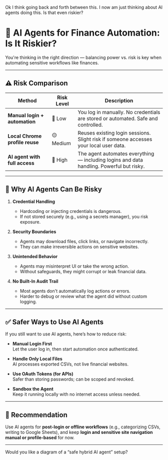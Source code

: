 Ok I think going back and forth between this. I now am just thinking about AI agents doing this. Is that even riskier?

# 🤖 AI Agents for Finance Automation: Is It Riskier?

You're thinking in the right direction — balancing power vs. risk is key when automating sensitive workflows like finances.

---

## ⚠️ Risk Comparison

| Method                          | Risk Level | Description |
|---------------------------------|------------|-------------|
| **Manual login + automation**   | 🔐 Low      | You log in manually. No credentials are stored or automated. Safe and controlled. |
| **Local Chrome profile reuse**  | 🟡 Medium   | Reuses existing login sessions. Slight risk if someone accesses your local user data. |
| **AI agent with full access**   | 🔴 High     | The agent automates everything — including logins and data handling. Powerful but risky. |

---

## 🚨 Why AI Agents Can Be Risky

1. **Credential Handling**  
   - Hardcoding or injecting credentials is dangerous.
   - If not stored securely (e.g., using a secrets manager), you risk exposure.

2. **Security Boundaries**  
   - Agents may download files, click links, or navigate incorrectly.
   - They can make irreversible actions on sensitive websites.

3. **Unintended Behavior**  
   - Agents may misinterpret UI or take the wrong action.
   - Without safeguards, they might corrupt or leak financial data.

4. **No Built-In Audit Trail**  
   - Most agents don't automatically log actions or errors.
   - Harder to debug or review what the agent did without custom logging.

---

## ✅ Safer Ways to Use AI Agents

If you still want to use AI agents, here’s how to reduce risk:

- **Manual Login First**  
  Let the user log in, then start automation once authenticated.

- **Handle Only Local Files**  
  AI processes exported CSVs, not live financial websites.

- **Use OAuth Tokens (for APIs)**  
  Safer than storing passwords; can be scoped and revoked.

- **Sandbox the Agent**  
  Keep it running locally with no internet access unless needed.

---

## 🧭 Recommendation

Use AI agents for **post-login or offline workflows** (e.g., categorizing CSVs, writing to Google Sheets), and keep **login and sensitive site navigation manual or profile-based** for now.

---

Would you like a diagram of a “safe hybrid AI agent” setup?